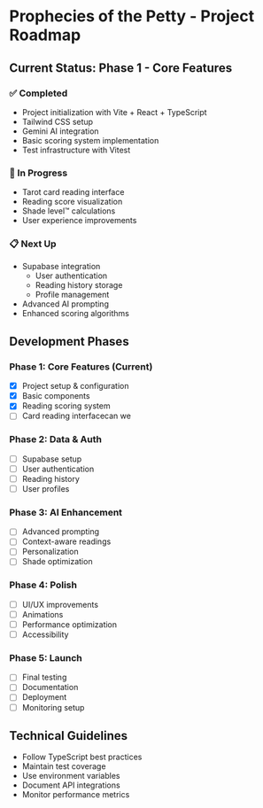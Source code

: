 # Prophecies of the Petty - Project Roadmap

## Current Status: Phase 1 - Core Features

### ✅ Completed
- Project initialization with Vite + React + TypeScript
- Tailwind CSS setup
- Gemini AI integration
- Basic scoring system implementation
- Test infrastructure with Vitest

### 🚧 In Progress
- Tarot card reading interface
- Reading score visualization
- Shade level™ calculations
- User experience improvements

### 📋 Next Up
- Supabase integration
  - User authentication
  - Reading history storage
  - Profile management
- Advanced AI prompting
- Enhanced scoring algorithms

## Development Phases

### Phase 1: Core Features (Current)
- [x] Project setup & configuration
- [x] Basic components
- [x] Reading scoring system
- [ ] Card reading interfacecan we 
### Phase 2: Data & Auth
- [ ] Supabase setup
- [ ] User authentication
- [ ] Reading history
- [ ] User profiles

### Phase 3: AI Enhancement
- [ ] Advanced prompting
- [ ] Context-aware readings
- [ ] Personalization
- [ ] Shade optimization

### Phase 4: Polish
- [ ] UI/UX improvements
- [ ] Animations
- [ ] Performance optimization
- [ ] Accessibility

### Phase 5: Launch
- [ ] Final testing
- [ ] Documentation
- [ ] Deployment
- [ ] Monitoring setup

## Technical Guidelines
- Follow TypeScript best practices
- Maintain test coverage
- Use environment variables
- Document API integrations
- Monitor performance metrics